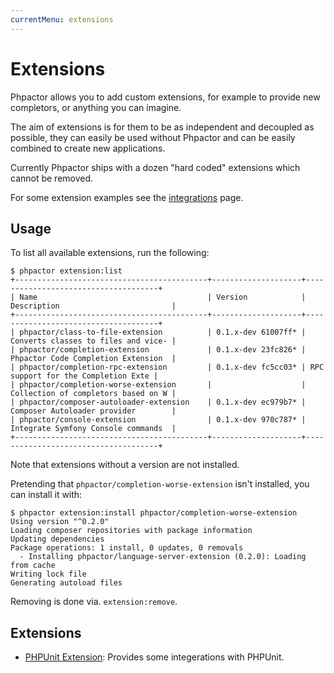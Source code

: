 ```yaml
---
currentMenu: extensions
---
```

Extensions
==========

Phpactor allows you to add custom extensions, for example to provide new
completors, or anything you can imagine.

The aim of extensions is for them to be as independent and decoupled as
possible, they can easily be used without Phpactor and can be easily combined
to create new applications.

Currently Phpactor ships with a dozen "hard coded" extensions which cannot be
removed.

For some extension examples see the [integrations](/integrations.html) page.

Usage
-----

To list all available extensions, run the following:

```
$ phpactor extension:list
+-------------------------------------------+--------------------+-------------------------------------+
| Name                                      | Version            | Description                         |
+-------------------------------------------+--------------------+-------------------------------------+
| phpactor/class-to-file-extension          | 0.1.x-dev 61007ff* | Converts classes to files and vice- |
| phpactor/completion-extension             | 0.1.x-dev 23fc826* | Phpactor Code Completion Extension  |
| phpactor/completion-rpc-extension         | 0.1.x-dev fc5cc03* | RPC support for the Completion Exte |
| phpactor/completion-worse-extension       |                    | Collection of completors based on W |
| phpactor/composer-autoloader-extension    | 0.1.x-dev ec979b7* | Composer Autoloader provider        |
| phpactor/console-extension                | 0.1.x-dev 970c787* | Integrate Symfony Console commands  |
+-------------------------------------------+--------------------+-------------------------------------+
```

Note that extensions without a version are not installed.

Pretending that `phpactor/completion-worse-extension` isn't installed, you can install it with:

```
$ phpactor extension:install phpactor/completion-worse-extension
Using version "^0.2.0"
Loading composer repositories with package information
Updating dependencies
Package operations: 1 install, 0 updates, 0 removals
  - Installing phpactor/language-server-extension (0.2.0): Loading from cache
Writing lock file
Generating autoload files
```

Removing is done via. `extension:remove`.

Extensions
----------

- [PHPUnit Extension](https://github.com/phpactor/phpunit-extension): Provides
  some integerations with PHPUnit.

